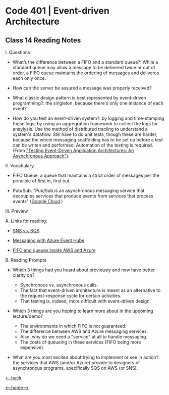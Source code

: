 # Code 401 | Event-driven Architecture

## Class 14 Reading Notes

I. Questions

- What’s the difference between a FIFO and a standard queue?: While a standard queue may allow a message to be delivered twice or out of order, a FIFO queue maintains the ordering of messages and deliveres each only once.

- How can the server be assured a message was properly received?

- What classic design pattern is best represented by event-driven programming?: the singleton, because there's only one instance of each event?

- How do you test an event-driven system?: by logging and time-stamping those logs; by using an aggregration framework to collect the logs for anaylysis. Use the method of distributed traciing to understand a system's dataflow. Still have to do unit tests, though these are harder, because the whole messaging scaffolding has to be set up before a test can be writen and performed. Automation of the testing is required. (From ["Testing Event-Driven Application Architectures: An Asynchronous Approach"](https://blog.gurock.com/event-driven-application-architectures/)).

II. Vocabulary

- FIFO Queue: a queue that maintains a strict order of messages per the principle of first in, first out.

- Pub/Sub: "Pub/Sub is an asynchronous messaging service that decouples services that produce events from services that process events" ([Google Cloud](https://cloud.google.com/pubsub/docs/overview).)

III. Preview

A. Links for reading:

- [SNS vs. SQS](https://www.youtube.com/watch?v=mXk0MNjlO7A).

- [Messaging with Azure Event Hubs](https://www.youtube.com/watch?v=DDDjFQSQyF4)

- [FIFO and queues inside AWS and Azure](https://vunvulear.medium.com/fifo-and-queues-inside-aws-and-azure-d21145473d5a)

B. Reading Prompts

- Which 3 things had you heard about previously and now have better clarity on?
  - Synchronous vs. asynchronous calls.
  - The fact that event-driven architecture is meant as an alternative to the request-response cycle for certain activities.
  - That testing is, indeed, more difficult with event-driven design.

- Which 3 things are you hoping to learn more about in the upcoming lecture/demo?
  - The environments in which FIFO is not guaranteed.
  - The difference between AWS and Azure messaging services.
  - Also, why do we need a "service" at all to handle messaging.
  - The costs of queueing in these services (FIFO being more expensive).

- What are you most excited about trying to implement or see in action?: the services that AWS (and/or Azure) provide to designers of asynchronous programs, specifically SQS on AWS (or SNS).

[<--back](401week3.md)

[<--home-->](../../README.md)
